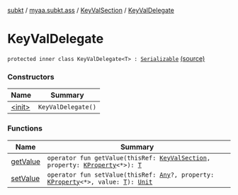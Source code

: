 [subkt](../../../index.md) / [myaa.subkt.ass](../../index.md) / [KeyValSection](../index.md) / [KeyValDelegate](./index.md)

# KeyValDelegate

`protected inner class KeyValDelegate<T> : `[`Serializable`](https://docs.oracle.com/javase/9/docs/api/java/io/Serializable.html) [(source)](https://github.com/Myaamori/SubKt/blob/0.1.13/src/main/kotlin/myaa/subkt/ass/parser.kt#L658)

### Constructors

| Name | Summary |
|---|---|
| [&lt;init&gt;](-init-.md) | `KeyValDelegate()` |

### Functions

| Name | Summary |
|---|---|
| [getValue](get-value.md) | `operator fun getValue(thisRef: `[`KeyValSection`](../index.md)`, property: `[`KProperty`](https://kotlinlang.org/api/latest/jvm/stdlib/kotlin.reflect/-k-property/index.html)`<*>): `[`T`](index.md#T) |
| [setValue](set-value.md) | `operator fun setValue(thisRef: `[`Any`](https://kotlinlang.org/api/latest/jvm/stdlib/kotlin/-any/index.html)`?, property: `[`KProperty`](https://kotlinlang.org/api/latest/jvm/stdlib/kotlin.reflect/-k-property/index.html)`<*>, value: `[`T`](index.md#T)`): `[`Unit`](https://kotlinlang.org/api/latest/jvm/stdlib/kotlin/-unit/index.html) |
